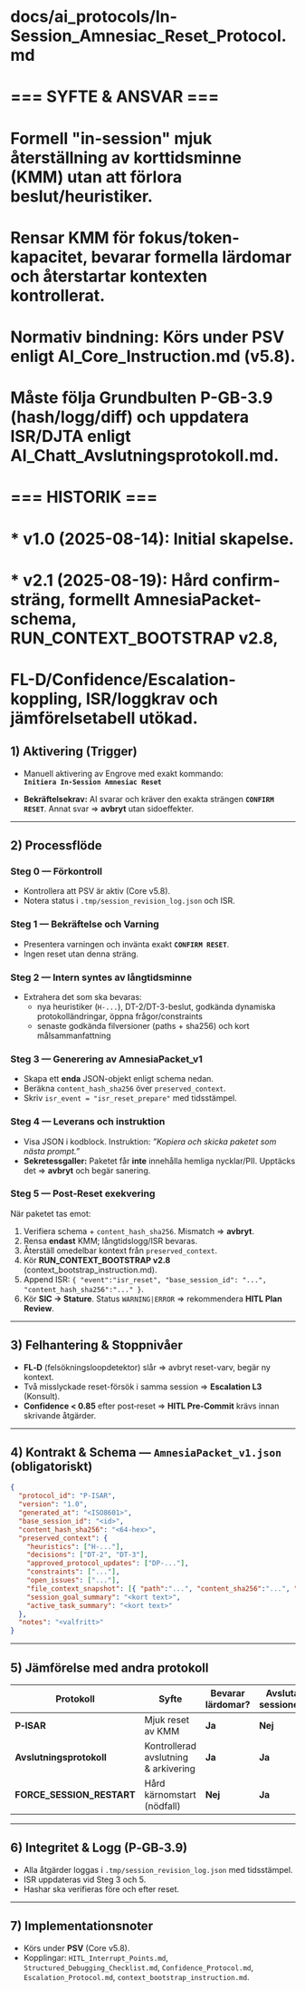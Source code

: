 # docs/ai_protocols/In-Session_Amnesiac_Reset_Protocol.md
#
# === SYFTE & ANSVAR ===
# Formell "in-session" mjuk återställning av korttidsminne (KMM) utan att förlora beslut/heuristiker.
# Rensar KMM för fokus/token-kapacitet, bevarar formella lärdomar och återstartar kontexten kontrollerat.
#
# **Normativ bindning:** Körs under PSV enligt AI_Core_Instruction.md (v5.8).
# Måste följa Grundbulten P-GB-3.9 (hash/logg/diff) och uppdatera ISR/DJTA enligt AI_Chatt_Avslutningsprotokoll.md.
#
# === HISTORIK ===
# * v1.0 (2025-08-14): Initial skapelse.
# * v2.1 (2025-08-19): Hård confirm-sträng, formellt AmnesiaPacket-schema, RUN_CONTEXT_BOOTSTRAP v2.8,
#                   FL-D/Confidence/Escalation-koppling, ISR/loggkrav och jämförelsetabell utökad.

## 1) Aktivering (Trigger)

- Manuell aktivering av Engrove med exakt kommando:  
  **`Initiera In-Session Amnesiac Reset`**

- **Bekräftelsekrav:** AI svarar och kräver den exakta strängen **`CONFIRM RESET`**. Annat svar ⇒ **avbryt** utan sidoeffekter.

---

## 2) Processflöde

### Steg 0 — Förkontroll
- Kontrollera att PSV är aktiv (Core v5.8).  
- Notera status i `.tmp/session_revision_log.json` och ISR.

### Steg 1 — Bekräftelse och Varning
- Presentera varningen och invänta exakt **`CONFIRM RESET`**.  
- Ingen reset utan denna sträng.

### Steg 2 — Intern syntes av långtidsminne
- Extrahera det som ska bevaras:  
  - nya heuristiker (`H-...`), DT-2/DT-3-beslut, godkända dynamiska protokolländringar, öppna frågor/constraints  
  - senaste godkända filversioner (paths + sha256) och kort målsammanfattning

### Steg 3 — Generering av AmnesiaPacket_v1
- Skapa ett **enda** JSON-objekt enligt schema nedan.  
- Beräkna `content_hash_sha256` över `preserved_context`.  
- Skriv `isr_event = "isr_reset_prepare"` med tidsstämpel.

### Steg 4 — Leverans och instruktion
- Visa JSON i kodblock. Instruktion: *”Kopiera och skicka paketet som nästa prompt.”*  
- **Sekretessgaller:** Paketet får **inte** innehålla hemliga nycklar/PII. Upptäcks det ⇒ **avbryt** och begär sanering.

### Steg 5 — Post‑Reset exekvering
När paketet tas emot:
1) Verifiera schema + `content_hash_sha256`. Mismatch ⇒ **avbryt**.  
2) Rensa **endast** KMM; långtidslogg/ISR bevaras.  
3) Återställ omedelbar kontext från `preserved_context`.  
4) Kör **RUN_CONTEXT_BOOTSTRAP v2.8** (context_bootstrap_instruction.md).  
5) Append ISR: `{ "event":"isr_reset", "base_session_id": "...", "content_hash_sha256":"..." }`.  
6) Kör **SIC → Stature**. Status `WARNING|ERROR` ⇒ rekommendera **HITL Plan Review**.

---

## 3) Felhantering & Stoppnivåer
- **FL‑D** (felsökningsloopdetektor) slår ⇒ avbryt reset-varv, begär ny kontext.  
- Två misslyckade reset-försök i samma session ⇒ **Escalation L3** (Konsult).  
- **Confidence < 0.85** efter post‑reset ⇒ **HITL Pre‑Commit** krävs innan skrivande åtgärder.

---

## 4) Kontrakt & Schema — `AmnesiaPacket_v1.json` (obligatoriskt)

```json
{
  "protocol_id": "P-ISAR",
  "version": "1.0",
  "generated_at": "<ISO8601>",
  "base_session_id": "<id>",
  "content_hash_sha256": "<64-hex>",
  "preserved_context": {
    "heuristics": ["H-..."],
    "decisions": ["DT-2", "DT-3"],
    "approved_protocol_updates": ["DP-..."],
    "constraints": ["..."],
    "open_issues": ["..."],
    "file_context_snapshot": [{ "path":"...", "content_sha256":"...", "full_content":"..." }],
    "session_goal_summary": "<kort text>",
    "active_task_summary": "<kort text>"
  },
  "notes": "<valfritt>"
}
```

---

## 5) Jämförelse med andra protokoll

| Protokoll                 | Syfte                                 | Bevarar lärdomar? | Avslutar sessionen? | Kör Bootstrap? |
|--------------------------|----------------------------------------|-------------------|---------------------|----------------|
| **P‑ISAR**               | Mjuk reset av KMM                      | **Ja**            | **Nej**             | **Ja**         |
| **Avslutningsprotokoll** | Kontrollerad avslutning & arkivering   | **Ja**            | **Ja**              | Nej (nästa ses)|
| **FORCE_SESSION_RESTART**| Hård kärnomstart (nödfall)             | **Nej**           | **Ja**              | **Ja (implicit)** |

---

## 6) Integritet & Logg (P‑GB‑3.9)
- Alla åtgärder loggas i `.tmp/session_revision_log.json` med tidsstämpel.  
- ISR uppdateras vid Steg 3 och 5.  
- Hashar ska verifieras före och efter reset.

---

## 7) Implementationsnoter
- Körs under **PSV** (Core v5.8).  
- Kopplingar: `HITL_Interrupt_Points.md`, `Structured_Debugging_Checklist.md`, `Confidence_Protocol.md`, `Escalation_Protocol.md`, `context_bootstrap_instruction.md`.
